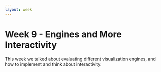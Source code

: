 ```yaml
---
layout: week
---
```


# Week 9 - Engines and More Interactivity

This week we talked about evaluating different visualization engines, and how
to implement and think about interactivity.
